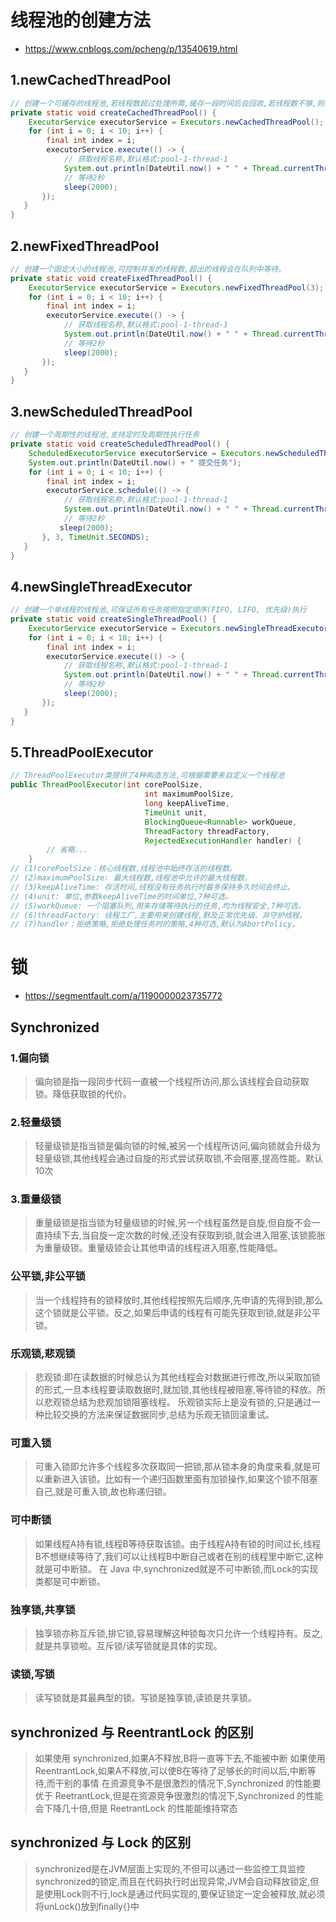 # 线程池的创建方法
- https://www.cnblogs.com/pcheng/p/13540619.html
## 1.newCachedThreadPool
```java
// 创建一个可缓存的线程池,若线程数超过处理所需,缓存一段时间后会回收,若线程数不够,则新建线程。
private static void createCachedThreadPool() {
    ExecutorService executorService = Executors.newCachedThreadPool();
    for (int i = 0; i < 10; i++) {
        final int index = i;
        executorService.execute(() -> {
            // 获取线程名称,默认格式:pool-1-thread-1
            System.out.println(DateUtil.now() + " " + Thread.currentThread().getName() + " " + index);
            // 等待2秒
            sleep(2000);
       });
   }
}
```
## 2.newFixedThreadPool
```java
// 创建一个固定大小的线程池,可控制并发的线程数,超出的线程会在队列中等待。
private static void createFixedThreadPool() {
    ExecutorService executorService = Executors.newFixedThreadPool(3);
    for (int i = 0; i < 10; i++) {
        final int index = i;
        executorService.execute(() -> {
            // 获取线程名称,默认格式:pool-1-thread-1
            System.out.println(DateUtil.now() + " " + Thread.currentThread().getName() + " " + index);
            // 等待2秒
            sleep(2000);
       });
   }
}
```
## 3.newScheduledThreadPool
```java
// 创建一个周期性的线程池,支持定时及周期性执行任务
private static void createScheduledThreadPool() {
    ScheduledExecutorService executorService = Executors.newScheduledThreadPool(3);
    System.out.println(DateUtil.now() + " 提交任务");
    for (int i = 0; i < 10; i++) {
        final int index = i;
        executorService.schedule(() -> {
            // 获取线程名称,默认格式:pool-1-thread-1
            System.out.println(DateUtil.now() + " " + Thread.currentThread().getName() + " " + index);
            // 等待2秒
           sleep(2000);
       }, 3, TimeUnit.SECONDS);
   }
}
```
## 4.newSingleThreadExecutor
```java
// 创建一个单线程的线程池,可保证所有任务按照指定顺序(FIFO, LIFO, 优先级)执行
private static void createSingleThreadPool() {
    ExecutorService executorService = Executors.newSingleThreadExecutor();
    for (int i = 0; i < 10; i++) {
        final int index = i;
        executorService.execute(() -> {
            // 获取线程名称,默认格式:pool-1-thread-1
            System.out.println(DateUtil.now() + " " + Thread.currentThread().getName() + " " + index);
            // 等待2秒
            sleep(2000);
       });
   }
}
```
## 5.ThreadPoolExecutor
```java
// ThreadPoolExecutor类提供了4种构造方法,可根据需要来自定义一个线程池
public ThreadPoolExecutor(int corePoolSize,
                              int maximumPoolSize,
                              long keepAliveTime,
                              TimeUnit unit,
                              BlockingQueue<Runnable> workQueue,
                              ThreadFactory threadFactory,
                              RejectedExecutionHandler handler) {
        // 省略...
    }
// (1)corePoolSize：核心线程数,线程池中始终存活的线程数。
// (2)maximumPoolSize: 最大线程数,线程池中允许的最大线程数。
// (3)keepAliveTime: 存活时间,线程没有任务执行时最多保持多久时间会终止。
// (4)unit: 单位,参数keepAliveTime的时间单位,7种可选。
// (5)workQueue: 一个阻塞队列,用来存储等待执行的任务,均为线程安全,7种可选。
// (6)threadFactory: 线程工厂,主要用来创建线程,默及正常优先级、非守护线程。
// (7)handler：拒绝策略,拒绝处理任务时的策略,4种可选,默认为AbortPolicy。
```

# 锁
- https://segmentfault.com/a/1190000023735772
## Synchronized
### 1.偏向锁
> 偏向锁是指一段同步代码一直被一个线程所访问,那么该线程会自动获取锁。降低获取锁的代价。
### 2.轻量级锁
> 轻量级锁是指当锁是偏向锁的时候,被另一个线程所访问,偏向锁就会升级为轻量级锁,其他线程会通过自旋的形式尝试获取锁,不会阻塞,提高性能。默认10次
### 3.重量级锁
> 重量级锁是指当锁为轻量级锁的时候,另一个线程虽然是自旋,但自旋不会一直持续下去,当自旋一定次数的时候,还没有获取到锁,就会进入阻塞,该锁膨胀为重量级锁。重量级锁会让其他申请的线程进入阻塞,性能降低。

### 公平锁,非公平锁
> 当一个线程持有的锁释放时,其他线程按照先后顺序,先申请的先得到锁,那么这个锁就是公平锁。反之,如果后申请的线程有可能先获取到锁,就是非公平锁。

### 乐观锁,悲观锁
> 悲观锁:即在读数据的时候总认为其他线程会对数据进行修改,所以采取加锁的形式,一旦本线程要读取数据时,就加锁,其他线程被阻塞,等待锁的释放。所以悲观锁总结为悲观加锁阻塞线程。
> 乐观锁实际上是没有锁的,只是通过一种比较交换的方法来保证数据同步,总结为乐观无锁回滚重试。

### 可重入锁
> 可重入锁即允许多个线程多次获取同一把锁,那从锁本身的角度来看,就是可以重新进入该锁。比如有一个递归函数里面有加锁操作,如果这个锁不阻塞自己,就是可重入锁,故也称递归锁。

### 可中断锁
> 如果线程A持有锁,线程B等待获取该锁。由于线程A持有锁的时间过长,线程B不想继续等待了,我们可以让线程B中断自己或者在别的线程里中断它,这种就是可中断锁。
> 在 Java 中,synchronized就是不可中断锁,而Lock的实现类都是可中断锁。

### 独享锁,共享锁
> 独享锁亦称互斥锁,排它锁,容易理解这种锁每次只允许一个线程持有。反之,就是共享锁啦。互斥锁/读写锁就是具体的实现。

### 读锁,写锁
> 读写锁就是其最典型的锁。写锁是独享锁,读锁是共享锁。

## synchronized 与 ReentrantLock 的区别
> 如果使用 synchronized,如果A不释放,B将一直等下去,不能被中断
> 如果使用 ReentrantLock,如果A不释放,可以使B在等待了足够长的时间以后,中断等待,而干别的事情
> 在资源竞争不是很激烈的情况下,Synchronized 的性能要优于 ReetrantLock,但是在资源竞争很激烈的情况下,Synchronized 的性能会下降几十倍,但是 ReetrantLock 的性能能维持常态

## synchronized 与 Lock 的区别
> synchronized是在JVM层面上实现的,不但可以通过一些监控工具监控synchronized的锁定,而且在代码执行时出现异常,JVM会自动释放锁定,但是使用Lock则不行,lock是通过代码实现的,要保证锁定一定会被释放,就必须将unLock()放到finally{}中